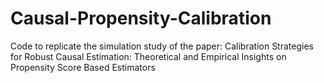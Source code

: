 # Causal-Propensity-Calibration
Code to replicate the simulation study of the paper: Calibration Strategies for Robust Causal Estimation: Theoretical and Empirical Insights on Propensity Score Based Estimators
